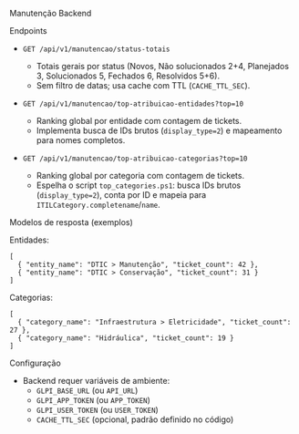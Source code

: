 Manutenção Backend

Endpoints

- `GET /api/v1/manutencao/status-totais`
  - Totais gerais por status (Novos, Não solucionados 2+4, Planejados 3, Solucionados 5, Fechados 6, Resolvidos 5+6).
  - Sem filtro de datas; usa cache com TTL (`CACHE_TTL_SEC`).

- `GET /api/v1/manutencao/top-atribuicao-entidades?top=10`
  - Ranking global por entidade com contagem de tickets.
  - Implementa busca de IDs brutos (`display_type=2`) e mapeamento para nomes completos.

- `GET /api/v1/manutencao/top-atribuicao-categorias?top=10`
  - Ranking global por categoria com contagem de tickets.
  - Espelha o script `top_categories.ps1`: busca IDs brutos (`display_type=2`), conta por ID e mapeia para `ITILCategory.completename`/`name`.

Modelos de resposta (exemplos)

Entidades:
```
[
  { "entity_name": "DTIC > Manutenção", "ticket_count": 42 },
  { "entity_name": "DTIC > Conservação", "ticket_count": 31 }
]
```

Categorias:
```
[
  { "category_name": "Infraestrutura > Eletricidade", "ticket_count": 27 },
  { "category_name": "Hidráulica", "ticket_count": 19 }
]
```

Configuração

- Backend requer variáveis de ambiente:
  - `GLPI_BASE_URL` (ou `API_URL`)
  - `GLPI_APP_TOKEN` (ou `APP_TOKEN`)
  - `GLPI_USER_TOKEN` (ou `USER_TOKEN`)
  - `CACHE_TTL_SEC` (opcional, padrão definido no código)